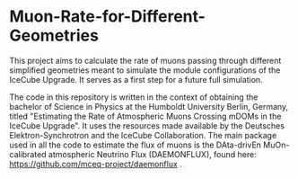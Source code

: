 # Muon-Rate-for-Different-Geometries
This project aims to calculate the rate of muons passing through different simplified geometries meant to simulate the module configurations of the IceCube Upgrade. It serves as a first step for a future full simulation. 

The code in this repository is written in the context of obtaining the bachelor of Science in Physics at the Humboldt University Berlin, Germany, titled "Estimating the Rate of Atmospheric Muons Crossing mDOMs in
the IceCube Upgrade". It uses the resources made available by the Deutsches Elektron-Synchrotron and the IceCube Collaboration. The main package used in all the code to estimate the flux of muons is the  DAta-drivEn
MuOn-calibrated atmospheric Neutrino Flux (DAEMONFLUX), found here: https://github.com/mceq-project/daemonflux . 

